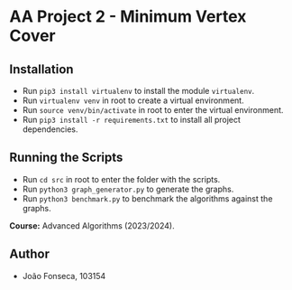 # AA Project 2 - Minimum Vertex Cover

## Installation

- Run `pip3 install virtualenv` to install the module `virtualenv`.
- Run `virtualenv venv` in root to create a virtual environment.
- Run `source venv/bin/activate` in root to enter the virtual environment.
- Run `pip3 install -r requirements.txt` to install all project dependencies.

## Running the Scripts

- Run `cd src` in root to enter the folder with the scripts.
- Run `python3 graph_generator.py` to generate the graphs.
- Run `python3 benchmark.py` to benchmark the algorithms against the graphs.

**Course:** Advanced Algorithms (2023/2024).

## Author

- João Fonseca, 103154

